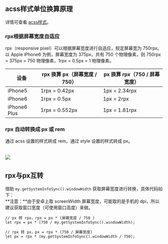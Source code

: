 ## acss样式单位换算原理
详情可查看 [acss样式](https://opendocs.alipay.com/mini/framework/acss)。

### rpx根据屏幕宽度自适应
rpx（responsive pixel）可以根据屏幕宽度进行自适应，规定屏幕宽为 750rpx。以 Apple iPhone6 为例，屏幕宽度为 375px，共有 750 个物理像素，则 750rpx = 375px = 750 物理像素，1rpx = 0.5px = 1 物理像素。

| 设备 | rpx 换算 px（屏幕宽度 / 750） | px 换算 rpx（750 / 屏幕宽度） |
| --- | --- | --- |
| iPhone5 | 1rpx = 0.42px | 1px = 2.34rpx |
| iPhone6 | 1rpx = 0.5px | 1px = 2rpx |
| iPhone6 Plus | 1rpx = 0.552px | 1px = 1.81rpx |


### rpx 自动转换成 px 或 rem
通过 acss 设置的样式转成 rem，通过 style 设置的样式转成 px。

## ![](https://gw.alipayobjects.com/zos/sptworksff_prod/de12e9c3-d1f2-4e2e-aa8f-56bc8df566c4.jpg#align=left&display=inline&height=165&margin=%5Bobject%20Object%5D&originHeight=165&originWidth=307&status=done&style=none&width=307) 

## rpx与px互转
借助 `my.getSystemInfoSync().windowWidth` 获取屏幕宽度进行转换，具体代码如下：<br />**注意：**由于安卓上取 screenWidth 屏幕宽度，可能取的是手机的 dpi，所以建议获取窗口宽度（可使用窗口高度）来做。
```
// px 转 rpx，rpx = px * (屏幕宽度 / 750 )
let rpx = px * (750 / my.getSystemInfoSync().windowWidth);

// rpx 转 px，px = rpx * (750 / 屏幕宽度)
let px = rpx * (my.getSystemInfoSync().windowWidth / 750);

```
 
